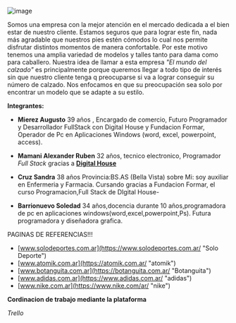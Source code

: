 ![image](https://user-images.githubusercontent.com/87153906/126934872-096b52d5-5f05-46c7-a89a-df186840a970.png)

Somos una empresa con la mejor atención en el mercado dedicada a el bien estar de nuestro cliente. Estamos seguros que para lograr este fin, nada más agradable que nuestros pies estén cómodos lo cual nos permite disfrutar distintos momentos de manera confortable. Por este motivo tenemos una amplia variedad de modelos y talles tanto para dama como para caballero. Nuestra idea de llamar a esta empresa *"El mundo del calzado"*  es principalmente porque  queremos llegar a todo tipo de interés sin que nuestro cliente tenga q preocuparse si va a lograr conseguir su número de calzado. Nos enfocamos en que su preocupación sea solo por encontrar un modelo que se adapte a su estilo.

**Integrantes:**

- **Mierez  Augusto**
39 años , Encargado de comercio, Futuro Programador  y Desarrollador FullStack con  Digital House y Fundacion Formar, Operador de Pc en Aplicaciones Windows (word, excel, powerpoint, access).

- **Mamani Alexander Ruben**  32 años, tecnico electronico, Programador *Full Stack* gracias a **[Digital House](https://www.digitalhouse.com/ar "Digital House")** 



- **Cruz Sandra**
38 años
Provincia:BS.AS (Bella Vista)
sobre Mi: soy auxiliar en Enfermeria y Farmacia.
 Cursando gracias a Fundacion Formar, el curso Programacion,Full Stack de DIgital House- 



- **Barrionuevo Soledad**
34 años,docencia durante 10 años,programadora de pc en aplicaciones windows(word,excel,powerpoint,Ps). Futura programadora y diseñadora grafica.

PAGINAS DE REFERENCIAS!!!

- [www.solodeportes.com.ar](https://www.solodeportes.com.ar/ "Solo Deporte")
- [www.atomik.com.ar](https://atomik.com.ar/ "atomik")
- [www.botanguita.com.ar](https://botanguita.com.ar/ "Botanguita")
- [www.adidas.com.ar](https://www.adidas.com.ar/ "adidas")
- [www.nike.com.ar](https://www.nike.com/ar/ "nike")

**Cordinacion de trabajo mediante la plataforma**

*Trello*

